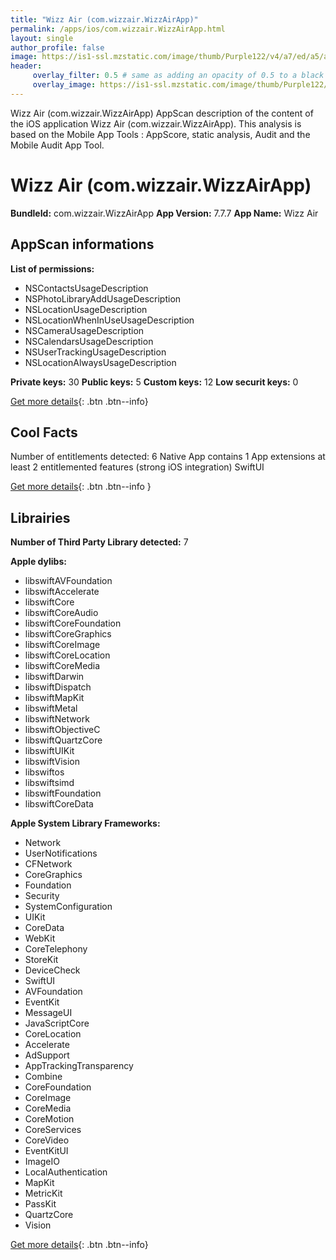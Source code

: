 ```yaml
---
title: "Wizz Air (com.wizzair.WizzAirApp)"
permalink: /apps/ios/com.wizzair.WizzAirApp.html
layout: single
author_profile: false
image: https://is1-ssl.mzstatic.com/image/thumb/Purple122/v4/a7/ed/a5/a7eda597-59c9-b5db-b278-985c6c0cfb74/AppIcon-0-0-1x_U007emarketing-0-0-0-4-0-0-sRGB-0-0-0-GLES2_U002c0-512MB-85-220-0-0.png/512x512bb.jpg
header: 
     overlay_filter: 0.5 # same as adding an opacity of 0.5 to a black background
     overlay_image: https://is1-ssl.mzstatic.com/image/thumb/Purple122/v4/a7/ed/a5/a7eda597-59c9-b5db-b278-985c6c0cfb74/AppIcon-0-0-1x_U007emarketing-0-0-0-4-0-0-sRGB-0-0-0-GLES2_U002c0-512MB-85-220-0-0.png/512x512bb.jpg
---
```

Wizz Air (com.wizzair.WizzAirApp) AppScan description of the content of the iOS application Wizz Air (com.wizzair.WizzAirApp). This analysis is based on the Mobile App Tools : AppScore, static analysis, Audit and the Mobile Audit App Tool.

# Wizz Air (com.wizzair.WizzAirApp)

**BundleId:** com.wizzair.WizzAirApp
**App Version:** 7.7.7
**App Name:** Wizz Air


## AppScan informations 

**List of permissions:** 
- NSContactsUsageDescription
- NSPhotoLibraryAddUsageDescription
- NSLocationUsageDescription
- NSLocationWhenInUseUsageDescription
- NSCameraUsageDescription
- NSCalendarsUsageDescription
- NSUserTrackingUsageDescription
- NSLocationAlwaysUsageDescription
  
  
**Private keys:** 30
**Public keys:** 5
**Custom keys:** 12
**Low securit keys:** 0
  
[Get more details](/pricing.html){: .btn .btn--info}

## Cool Facts

Number of entitlements detected: 6
Native App
contains 1 App extensions
at least 2 entitlemented features (strong iOS integration)
SwiftUI
  
[Get more details](/pricing.html){: .btn .btn--info }

## Librairies 
**Number of Third Party Library detected:** 7


**Apple dylibs:**
- libswiftAVFoundation
- libswiftAccelerate
- libswiftCore
- libswiftCoreAudio
- libswiftCoreFoundation
- libswiftCoreGraphics
- libswiftCoreImage
- libswiftCoreLocation
- libswiftCoreMedia
- libswiftDarwin
- libswiftDispatch
- libswiftMapKit
- libswiftMetal
- libswiftNetwork
- libswiftObjectiveC
- libswiftQuartzCore
- libswiftUIKit
- libswiftVision
- libswiftos
- libswiftsimd
- libswiftFoundation
- libswiftCoreData


**Apple System Library Frameworks:**
- Network
- UserNotifications
- CFNetwork
- CoreGraphics
- Foundation
- Security
- SystemConfiguration
- UIKit
- CoreData
- WebKit
- CoreTelephony
- StoreKit
- DeviceCheck
- SwiftUI
- AVFoundation
- EventKit
- MessageUI
- JavaScriptCore
- CoreLocation
- Accelerate
- AdSupport
- AppTrackingTransparency
- Combine
- CoreFoundation
- CoreImage
- CoreMedia
- CoreMotion
- CoreServices
- CoreVideo
- EventKitUI
- ImageIO
- LocalAuthentication
- MapKit
- MetricKit
- PassKit
- QuartzCore
- Vision


  
[Get more details](/pricing.html){: .btn .btn--info}

